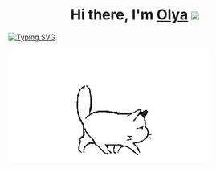 <h1 align="center">Hi there, I'm <a href="https://github.com/Olya-Leb" target="_blank">Olya</a> 
<img src="https://github.com/blackcater/blackcater/raw/main/images/Hi.gif" height="32"/></h1>

[![Typing SVG](https://readme-typing-svg.herokuapp.com?color=%1000BCF7&lines=Student)](https://git.io/typing-svg)

<img src="https://github.com/Olya-Leb/Olya-Leb/blob/main/cat.gif" alt="The Unlimited" widht="600">
